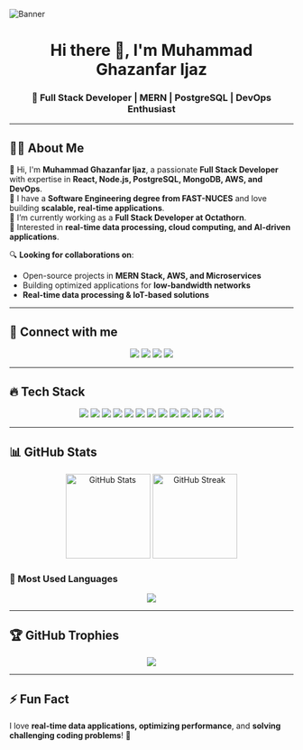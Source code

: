<!-- Banner Image -->
![Banner](https://res.cloudinary.com/dnfc9g33c/image/upload/v1741217855/Simple_Work_LinkedIn_Banner_nneuxz.png)  

<h1 align="center">Hi there 👋, I'm Muhammad Ghazanfar Ijaz</h1>  
<h3 align="center">🚀 Full Stack Developer | MERN | PostgreSQL | DevOps Enthusiast</h3>  

---

## 👨‍💻 About Me  

🔹 Hi, I'm **Muhammad Ghazanfar Ijaz**, a passionate **Full Stack Developer** with expertise in **React, Node.js, PostgreSQL, MongoDB, AWS, and DevOps**.  
🔹 I have a **Software Engineering degree from FAST-NUCES** and love building **scalable, real-time applications**.  
🔹 I’m currently working as a **Full Stack Developer at Octathorn**.  
🔹 Interested in **real-time data processing, cloud computing, and AI-driven applications**.  

🔍 **Looking for collaborations on**:  
- Open-source projects in **MERN Stack, AWS, and Microservices**  
- Building optimized applications for **low-bandwidth networks**  
- **Real-time data processing & IoT-based solutions**  

---

## 📲 Connect with me  

<p align="center">
  <a href="https://github.com/Ghazanfarijaz"><img src="https://img.shields.io/badge/GitHub-000?logo=github&logoColor=white"></a>
  <a href="https://www.linkedin.com/in/ghazanfar-ijaz-34021917b/"><img src="https://img.shields.io/badge/LinkedIn-0077B5?logo=linkedin&logoColor=white"></a>
  <a href="https://your-portfolio-link.com"><img src="https://img.shields.io/badge/Portfolio-FF5722?logo=google-chrome&logoColor=white"></a>
  <a href="mailto:ghazzi.277@gmail.com"><img src="https://img.shields.io/badge/Email-ghazzi.277@gmail.com-red?logo=gmail&logoColor=white"></a>
</p>

---

## 🔥 Tech Stack  

<p align="center">
  <img src="https://img.shields.io/badge/-React-61DAFB?style=flat&logo=react&logoColor=white">
  <img src="https://img.shields.io/badge/-Node.js-339933?style=flat&logo=node.js&logoColor=white">
  <img src="https://img.shields.io/badge/-Express.js-000?style=flat&logo=express&logoColor=white">
  <img src="https://img.shields.io/badge/-PostgreSQL-316192?style=flat&logo=postgresql&logoColor=white">
  <img src="https://img.shields.io/badge/-MongoDB-4EA94B?style=flat&logo=mongodb&logoColor=white">
  <img src="https://img.shields.io/badge/-AWS-FF9900?style=flat&logo=amazon-aws&logoColor=white">
  <img src="https://img.shields.io/badge/-Docker-2496ED?style=flat&logo=docker&logoColor=white">
  <img src="https://img.shields.io/badge/-Redis-DC382D?style=flat&logo=redis&logoColor=white">
  <img src="https://img.shields.io/badge/-GraphQL-E10098?style=flat&logo=graphql&logoColor=white">
  <img src="https://img.shields.io/badge/-Firebase-FFCA28?style=flat&logo=firebase&logoColor=black">
  <img src="https://img.shields.io/badge/-TailwindCSS-38B2AC?style=flat&logo=tailwind-css&logoColor=white">
  <img src="https://img.shields.io/badge/-Bootstrap-563D7C?style=flat&logo=bootstrap&logoColor=white">
  <img src="https://img.shields.io/badge/-MaterialUI-0081CB?style=flat&logo=material-ui&logoColor=white">
</p>

---

## 📊 GitHub Stats  

<p align="center">
  <img src="https://github-readme-stats.vercel.app/api?username=Ghazanfarijaz&show_icons=true&theme=dark" alt="GitHub Stats" height="150px"/>
  <img src="https://github-readme-streak-stats.herokuapp.com/?user=Ghazanfarijaz&theme=dark" alt="GitHub Streak" height="150px"/>
</p>

### 🚀 Most Used Languages  

<p align="center">
  <img src="https://github-readme-stats.vercel.app/api/top-langs/?username=Ghazanfarijaz&layout=compact&theme=dark" />
</p>

---

## 🏆 GitHub Trophies  

<p align="center">
  <img src="https://github-profile-trophy.vercel.app/?username=Ghazanfarijaz&theme=darkhub&row=1&column=6" />
</p>

---

## ⚡ Fun Fact  
I love **real-time data applications, optimizing performance**, and **solving challenging coding problems**! 🚀  

